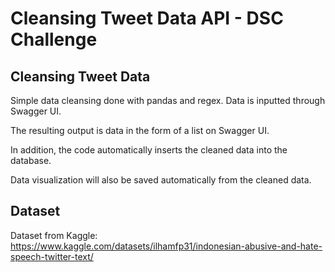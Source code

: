 # Cleansing Tweet Data API - DSC Challenge

## Cleansing Tweet Data

Simple data cleansing done with pandas and regex. Data is inputted through Swagger UI. 

The resulting output is data in the form of a list on Swagger UI.

In addition, the code automatically inserts the cleaned data into the database.

Data visualization will also be saved automatically from the cleaned data.

## Dataset

Dataset from Kaggle: https://www.kaggle.com/datasets/ilhamfp31/indonesian-abusive-and-hate-speech-twitter-text/